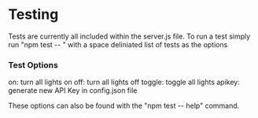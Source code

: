 # Testing
Tests are currently all included within the server.js file.
To run a test simply run "npm test -- <options>" with a space deliniated list
of tests as the options

### Test Options
  on: turn all lights on
	off: turn all lights off
	toggle: toggle all lights
	apikey: generate new API Key in config.json file

These options can also be found with the "npm test -- help" command.
